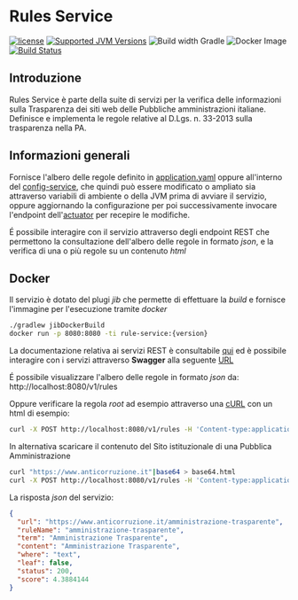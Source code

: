 # Rules Service
[![license](https://img.shields.io/badge/License-AGPL%20v3-blue.svg?logo=gnu&style=for-the-badge)](https://github.com/consiglionazionaledellericerche/cool-jconon/blob/master/LICENSE)
[![Supported JVM Versions](https://img.shields.io/badge/JVM-21-brightgreen.svg?style=for-the-badge&logo=Java)](https://openjdk.java.net/install/)
![Build width Gradle](https://img.shields.io/badge/gradle-02303A?style=for-the-badge&logo=gradle&logoColor=white)
![Docker Image](https://img.shields.io/badge/Docker-2CA5E0?style=for-the-badge&logo=docker&logoColor=white)
[![Build Status](https://github.com/cnr-anac/rule-service/actions/workflows/build.yml/badge.svg)](https://github.com/cnr-anac/rule-service/actions/workflows/build.yml)

## Introduzione
Rules Service è parte della suite di servizi per la verifica delle informazioni sulla Trasparenza dei siti web 
delle Pubbliche amministrazioni italiane.
Definisce e implementa le regole relative al D.Lgs. n. 33-2013 sulla trasparenza nella PA.

## Informazioni generali
Fornisce l'albero delle regole definito in [application.yaml](src/main/resources/application.yaml) oppure all'interno del [config-service](../../../config-service),
che quindi può essere modificato o ampliato sia attraverso variabili di ambiente o della JVM prima di avviare il servizio,
oppure aggiornando la configurazione per poi successivamente invocare l'endpoint dell'[actuator](http://localhost:8080/actuator/refresh) per recepire le modifiche. 

É possibile interagire con il servizio attraverso degli endpoint REST che permettono la consultazione dell'albero
delle regole in formato _json_, e la verifica di una o più regole su un contenuto _html_  

## Docker
Il servizio è dotato del plugi _jib_  che permette di effettuare la _build_ e fornisce l'immagine per l'esecuzione tramite _docker_
```bash
./gradlew jibDockerBuild
docker run -p 8080:8080 -ti rule-service:{version}
```
La documentazione relativa ai servizi REST è consultabile [qui](http://localhost:8080/api-docs) ed è possibile interagire
con i servizi attraverso **Swagger** alla seguente [URL](http://localhost:8080/swagger-ui/index.html)

É possibile visualizzare l'albero delle regole in formato _json_ da: http://localhost:8080/v1/rules

Oppure verificare la regola _root_ ad esempio attraverso una [cURL](https://it.wikipedia.org/wiki/Curl) con un html di esempio:
```bash
curl -X POST http://localhost:8080/v1/rules -H 'Content-type:application/json' --data 'PGh0bWw+CiAgICA8aGVhZD4KICAgICAgICA8dGl0bGU+R2VuZXJpY2EgQW1taW5pc3RyYXppb25lPC90aXRsZT4KICAgIDwvaGVhZD4KICAgIDxib2R5PgogICAgICAgIDxwPlBhcnNlZCBIVE1MIGludG8gYSBkb2MuPC9wPgogICAgICAgIDxhIGhyZWY9Ii9hbW1pbmlzdHJhemlvbmUiPkFtbWluaXN0cmF6aW9uZSBUcmFzcGFyZW50ZTwvYT4KICAgICAgICA8YSBocmVmPSIvcHJvZ3JhbW1hdHJhc3BhcmVuemEiPlByb2dyYW1tYSBwZXIgbGEgVHJhc3BhcmVuemE8L2E+CiAgICA8L2JvZHk+CjwvaHRtbD4='| jq .
```
In alternativa scaricare il contenuto del Sito istituzionale di una Pubblica Amministrazione
```bash
curl "https://www.anticorruzione.it"|base64 > base64.html
curl -X POST http://localhost:8080/v1/rules -H 'Content-type:application/json' --data @base64.html |jq .
```
La risposta _json_ del servizio: 
```json
{
  "url": "https://www.anticorruzione.it/amministrazione-trasparente",
  "ruleName": "amministrazione-trasparente",
  "term": "Amministrazione Trasparente",
  "content": "Amministrazione Trasparente",
  "where": "text",
  "leaf": false,
  "status": 200,
  "score": 4.3884144
}
```